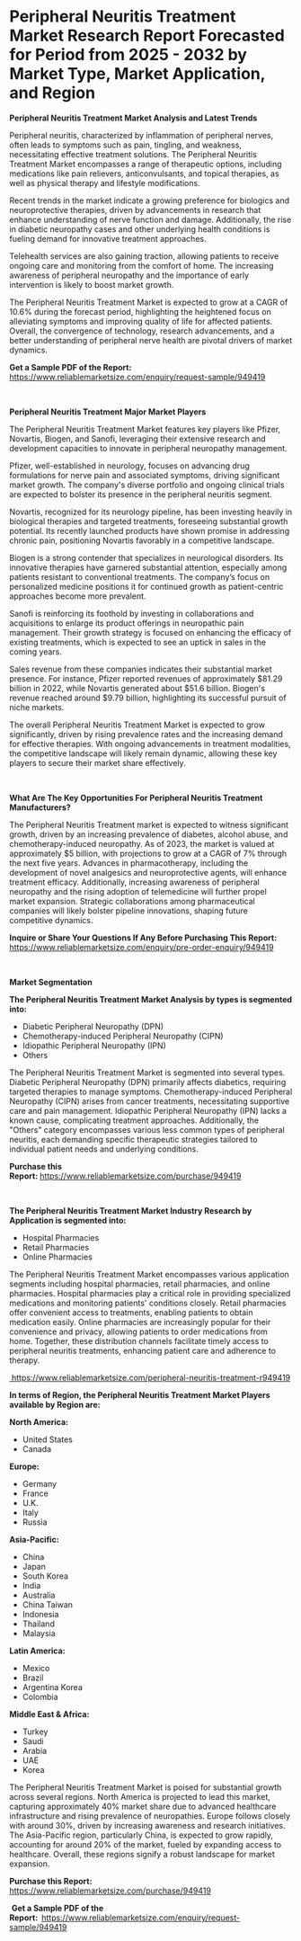 <p><h1>Peripheral Neuritis Treatment Market Research Report Forecasted for Period from 2025 -  2032 by Market Type, Market Application, and Region</h1></p><p><strong>Peripheral Neuritis Treatment Market Analysis and Latest Trends</strong></p>
<p><p>Peripheral neuritis, characterized by inflammation of peripheral nerves, often leads to symptoms such as pain, tingling, and weakness, necessitating effective treatment solutions. The Peripheral Neuritis Treatment Market encompasses a range of therapeutic options, including medications like pain relievers, anticonvulsants, and topical therapies, as well as physical therapy and lifestyle modifications. </p><p>Recent trends in the market indicate a growing preference for biologics and neuroprotective therapies, driven by advancements in research that enhance understanding of nerve function and damage. Additionally, the rise in diabetic neuropathy cases and other underlying health conditions is fueling demand for innovative treatment approaches. </p><p>Telehealth services are also gaining traction, allowing patients to receive ongoing care and monitoring from the comfort of home. The increasing awareness of peripheral neuropathy and the importance of early intervention is likely to boost market growth.</p><p>The Peripheral Neuritis Treatment Market is expected to grow at a CAGR of 10.6% during the forecast period, highlighting the heightened focus on alleviating symptoms and improving quality of life for affected patients. Overall, the convergence of technology, research advancements, and a better understanding of peripheral nerve health are pivotal drivers of market dynamics.</p></p>
<p><strong>Get a Sample PDF of the Report:&nbsp;</strong> <a href="https://www.reliablemarketsize.com/enquiry/request-sample/949419?utm_campaign=3021&utm_medium=2&utm_source=Github&utm_content=ia&utm_term=17042025&utm_id=peripheral-neuritis-treatment">https://www.reliablemarketsize.com/enquiry/request-sample/949419</a></p>
<p>&nbsp;</p>
<p><strong>Peripheral Neuritis Treatment Major Market Players</strong></p>
<p><p>The Peripheral Neuritis Treatment Market features key players like Pfizer, Novartis, Biogen, and Sanofi, leveraging their extensive research and development capacities to innovate in peripheral neuropathy management. </p><p>Pfizer, well-established in neurology, focuses on advancing drug formulations for nerve pain and associated symptoms, driving significant market growth. The company's diverse portfolio and ongoing clinical trials are expected to bolster its presence in the peripheral neuritis segment.</p><p>Novartis, recognized for its neurology pipeline, has been investing heavily in biological therapies and targeted treatments, foreseeing substantial growth potential. Its recently launched products have shown promise in addressing chronic pain, positioning Novartis favorably in a competitive landscape.</p><p>Biogen is a strong contender that specializes in neurological disorders. Its innovative therapies have garnered substantial attention, especially among patients resistant to conventional treatments. The company’s focus on personalized medicine positions it for continued growth as patient-centric approaches become more prevalent.</p><p>Sanofi is reinforcing its foothold by investing in collaborations and acquisitions to enlarge its product offerings in neuropathic pain management. Their growth strategy is focused on enhancing the efficacy of existing treatments, which is expected to see an uptick in sales in the coming years.</p><p>Sales revenue from these companies indicates their substantial market presence. For instance, Pfizer reported revenues of approximately $81.29 billion in 2022, while Novartis generated about $51.6 billion. Biogen's revenue reached around $9.79 billion, highlighting its successful pursuit of niche markets.</p><p>The overall Peripheral Neuritis Treatment Market is expected to grow significantly, driven by rising prevalence rates and the increasing demand for effective therapies. With ongoing advancements in treatment modalities, the competitive landscape will likely remain dynamic, allowing these key players to secure their market share effectively.</p></p>
<p>&nbsp;</p>
<p><strong>What Are The Key Opportunities For Peripheral Neuritis Treatment Manufacturers?</strong></p>
<p><p>The Peripheral Neuritis Treatment market is expected to witness significant growth, driven by an increasing prevalence of diabetes, alcohol abuse, and chemotherapy-induced neuropathy. As of 2023, the market is valued at approximately $5 billion, with projections to grow at a CAGR of 7% through the next five years. Advances in pharmacotherapy, including the development of novel analgesics and neuroprotective agents, will enhance treatment efficacy. Additionally, increasing awareness of peripheral neuropathy and the rising adoption of telemedicine will further propel market expansion. Strategic collaborations among pharmaceutical companies will likely bolster pipeline innovations, shaping future competitive dynamics.</p></p>
<p><strong>Inquire or Share Your Questions If Any Before Purchasing This Report:</strong> <a href="https://www.reliablemarketsize.com/enquiry/pre-order-enquiry/949419?utm_campaign=3021&utm_medium=2&utm_source=Github&utm_content=ia&utm_term=17042025&utm_id=peripheral-neuritis-treatment">https://www.reliablemarketsize.com/enquiry/pre-order-enquiry/949419</a></p>
<p>&nbsp;</p>
<p><strong>Market Segmentation</strong></p>
<p><strong>The Peripheral Neuritis Treatment Market Analysis by types is segmented into:</strong></p>
<p><ul><li>Diabetic Peripheral Neuropathy (DPN)</li><li>Chemotherapy-induced Peripheral Neuropathy (CIPN)</li><li>Idiopathic Peripheral Neuropathy (IPN)</li><li>Others</li></ul></p>
<p><p>The Peripheral Neuritis Treatment Market is segmented into several types. Diabetic Peripheral Neuropathy (DPN) primarily affects diabetics, requiring targeted therapies to manage symptoms. Chemotherapy-induced Peripheral Neuropathy (CIPN) arises from cancer treatments, necessitating supportive care and pain management. Idiopathic Peripheral Neuropathy (IPN) lacks a known cause, complicating treatment approaches. Additionally, the "Others" category encompasses various less common types of peripheral neuritis, each demanding specific therapeutic strategies tailored to individual patient needs and underlying conditions.</p></p>
<p><strong>Purchase this Report:&nbsp;</strong><a href="https://www.reliablemarketsize.com/purchase/949419?utm_campaign=3021&utm_medium=2&utm_source=Github&utm_content=ia&utm_term=17042025&utm_id=peripheral-neuritis-treatment">https://www.reliablemarketsize.com/purchase/949419</a></p>
<p>&nbsp;</p>
<p><strong>The Peripheral Neuritis Treatment Market Industry Research by Application is segmented into:</strong></p>
<p><ul><li>Hospital Pharmacies</li><li>Retail Pharmacies</li><li>Online Pharmacies</li></ul></p>
<p><p>The Peripheral Neuritis Treatment Market encompasses various application segments including hospital pharmacies, retail pharmacies, and online pharmacies. Hospital pharmacies play a critical role in providing specialized medications and monitoring patients' conditions closely. Retail pharmacies offer convenient access to treatments, enabling patients to obtain medication easily. Online pharmacies are increasingly popular for their convenience and privacy, allowing patients to order medications from home. Together, these distribution channels facilitate timely access to peripheral neuritis treatments, enhancing patient care and adherence to therapy.</p></p>
<p><a href="https://www.reliablemarketsize.com/peripheral-neuritis-treatment-r949419?utm_campaign=3021&utm_medium=2&utm_source=Github&utm_content=ia&utm_term=17042025&utm_id=peripheral-neuritis-treatment">&nbsp;https://www.reliablemarketsize.com/peripheral-neuritis-treatment-r949419</a></p>
<p><strong>In terms of Region, the Peripheral Neuritis Treatment Market Players available by Region are:</strong></p>
<p>
    <p> <strong> North America: </strong>
        <ul>
            <li>United States</li>
            <li>Canada</li>
        </ul>
        </p> 
    <p> <strong> Europe: </strong>
        <ul>
            <li>Germany</li>
            <li>France</li>
            <li>U.K.</li>
            <li>Italy</li>
            <li>Russia</li>
        </ul>
        </p> 
    <p> <strong> Asia-Pacific: </strong>
        <ul>
            <li>China</li>
            <li>Japan</li>
            <li>South Korea</li>
            <li>India</li>
            <li>Australia</li>
            <li>China Taiwan</li>
            <li>Indonesia</li>
            <li>Thailand</li>
            <li>Malaysia</li>
        </ul>
        </p> 
    <p> <strong> Latin America: </strong>
        <ul>
            <li>Mexico</li>
            <li>Brazil</li>
            <li>Argentina Korea</li>
            <li>Colombia</li>
        </ul>
        </p> 
    <p> <strong> Middle East & Africa: </strong>
        <ul>
            <li>Turkey</li>
            <li>Saudi</li>
            <li>Arabia</li>
            <li>UAE</li>
            <li>Korea</li>
        </ul>
    </p>
    </p>
<p><p>The Peripheral Neuritis Treatment Market is poised for substantial growth across several regions. North America is projected to lead this market, capturing approximately 40% market share due to advanced healthcare infrastructure and rising prevalence of neuropathies. Europe follows closely with around 30%, driven by increasing awareness and research initiatives. The Asia-Pacific region, particularly China, is expected to grow rapidly, accounting for around 20% of the market, fueled by expanding access to healthcare. Overall, these regions signify a robust landscape for market expansion.</p></p>
<p><strong>Purchase this Report: </strong><a href="https://www.reliablemarketsize.com/purchase/949419?utm_campaign=3021&utm_medium=2&utm_source=Github&utm_content=ia&utm_term=17042025&utm_id=peripheral-neuritis-treatment">https://www.reliablemarketsize.com/purchase/949419</a></p>
<p>&nbsp;<strong>Get a Sample PDF of the Report:&nbsp;&nbsp;</strong><a href="https://www.reliablemarketsize.com/enquiry/request-sample/949419?utm_campaign=3021&utm_medium=2&utm_source=Github&utm_content=ia&utm_term=17042025&utm_id=peripheral-neuritis-treatment">https://www.reliablemarketsize.com/enquiry/request-sample/949419</a></p>
<p><strong></strong></p>
<p><p></p><p></p><p></p></p>